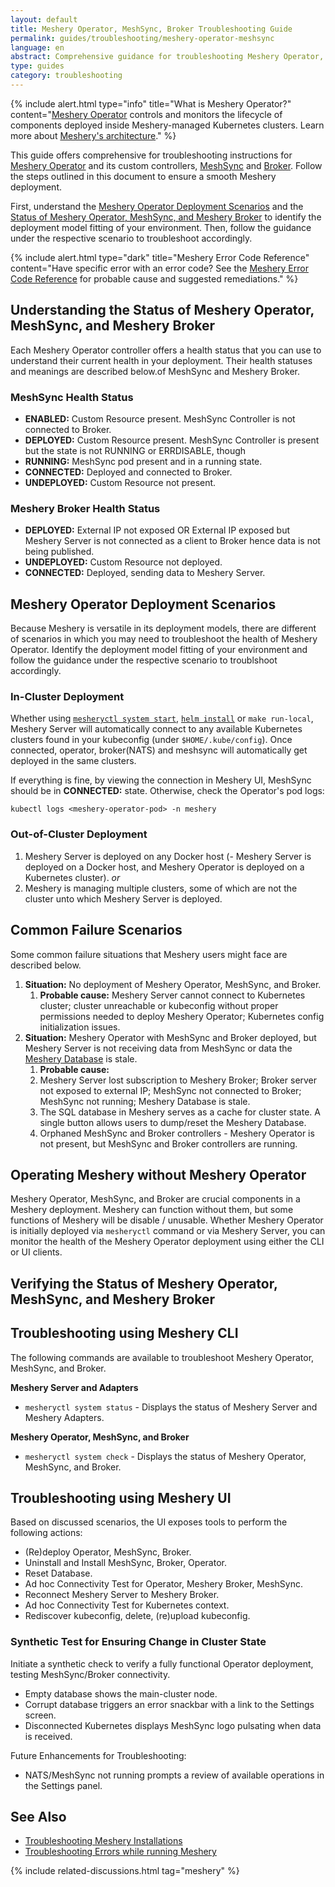 ```yaml
---
layout: default
title: Meshery Operator, MeshSync, Broker Troubleshooting Guide
permalink: guides/troubleshooting/meshery-operator-meshsync
language: en
abstract: Comprehensive guidance for troubleshooting Meshery Operator, MeshSync and Broker deployments under various scenarios.
type: guides
category: troubleshooting
---
```


{% include alert.html type="info" title="What is Meshery Operator?" content="<a href='/concepts/architecture/operator'>Meshery Operator</a> controls and monitors the lifecycle of components deployed inside Meshery-managed Kubernetes clusters. Learn more about <a href='/concepts'>Meshery's architecture</a>." %}

This guide offers comprehensive for troubleshooting instructions for [Meshery Operator]({{site.baseurl}}/concepts/architecture/operator) and its custom controllers, [MeshSync]({{site.baseurl}}/concepts/architecture/meshsync) and [Broker]({{site.baseurl}}/concepts/architecture/broker). Follow the steps outlined in this document to ensure a smooth Meshery deployment.

First, understand the [Meshery Operator Deployment Scenarios](#meshery-operator-deployment-scenarios) and the [Status of Meshery Operator, MeshSync, and Meshery Broker](#understanding-the-status-of-meshery-operator-meshsync-and-meshery-broker) to identify the deployment model fitting of your environment. Then, follow the guidance under the respective scenario to troubleshoot accordingly.

{% include alert.html type="dark" title="Meshery Error Code Reference" content="Have specific error with an error code? See the <a href='/reference/error-codes'>Meshery Error Code Reference</a> for probable cause and suggested remediations." %}

## Understanding the Status of Meshery Operator, MeshSync, and Meshery Broker

Each Meshery Operator controller offers a health status that you can use to understand their current health in your deployment. Their health statuses and meanings are described below.of MeshSync and Meshery Broker.

### MeshSync Health Status

- **ENABLED:** Custom Resource present. MeshSync Controller is not connected to Broker.
- **DEPLOYED:** Custom Resource present. MeshSync Controller is present but the state is not RUNNING or ERRDISABLE, though
- **RUNNING:** MeshSync pod present and in a running state.
- **CONNECTED:** Deployed and connected to Broker.
- **UNDEPLOYED:** Custom Resource not present.

### Meshery Broker Health Status

- **DEPLOYED:** External IP not exposed OR External IP exposed but Meshery Server is not connected as a client to Broker hence data is not being published.
- **UNDEPLOYED:** Custom Resource not deployed.
- **CONNECTED:** Deployed, sending data to Meshery Server.

## Meshery Operator Deployment Scenarios

Because Meshery is versatile in its deployment models, there are different of scenarios in which you may need to troubleshoot the health of Meshery Operator. Identify the deployment model fitting of your environment and follow the guidance under the respective scenario to troublshoot accordingly.

### In-Cluster Deployment

<!-- Meshery Operator, MeshSync, and Broker are deployed in the same cluster as Meshery Server. This is the default deployment scenario when using `mesheryctl system start` or `make run-local`. -->

Whether using [`mesheryctl system start`]({{site.baseurl}}/installation), [`helm install`]({{site.baseurl}}/installation/kubernetes/helm) or `make run-local`, Meshery Server will automatically connect to any available Kubernetes clusters found in your kubeconfig (under `$HOME/.kube/config`). Once connected, operator, broker(NATS) and meshsync will automatically get deployed in the same clusters.

If everything is fine, by viewing the connection in Meshery UI, MeshSync should be in **CONNECTED:** state. Otherwise, check the Operator's pod logs:

`kubectl logs <meshery-operator-pod> -n meshery`

### Out-of-Cluster Deployment

1. Meshery Server is deployed on any Docker host (- Meshery Server is deployed on a Docker host, and Meshery Operator is deployed on a Kubernetes cluster).
   _or_
2. Meshery is managing multiple clusters, some of which are not the cluster unto which Meshery Server is deployed.

## Common Failure Scenarios

Some common failure situations that Meshery users might face are described below.

1. **Situation:** No deployment of Meshery Operator, MeshSync, and Broker.
   1. **Probable cause:** Meshery Server cannot connect to Kubernetes cluster; cluster unreachable or kubeconfig without proper permissions needed to deploy Meshery Operator; Kubernetes config initialization issues.
1. **Situation:** Meshery Operator with MeshSync and Broker deployed, but Meshery Server is not receiving data from MeshSync or data the [Meshery Database]({{site.baseurl}}/concepts/architecture/database) is stale.
   1. **Probable cause:**
   2. Meshery Server lost subscription to Meshery Broker; Broker server not exposed to external IP; MeshSync not connected to Broker; MeshSync not running; Meshery Database is stale.
   3. The SQL database in Meshery serves as a cache for cluster state. A single button allows users to dump/reset the Meshery Database.
   4. Orphaned MeshSync and Broker controllers - Meshery Operator is not present, but MeshSync and Broker controllers are running.

## Operating Meshery without Meshery Operator

Meshery Operator, MeshSync, and Broker are crucial components in a Meshery deployment. Meshery can function without them, but some functions of Meshery will be disable / unusable. Whether Meshery Operator is initially deployed via `mesheryctl` command or via Meshery Server, you can monitor the health of the Meshery Operator deployment using either the CLI or UI clients.

## Verifying the Status of Meshery Operator, MeshSync, and Meshery Broker

## Troubleshooting using Meshery CLI

The following commands are available to troubleshoot Meshery Operator, MeshSync, and Broker.

**Meshery Server and Adapters**

- `mesheryctl system status` - Displays the status of Meshery Server and Meshery Adapters.

**Meshery Operator, MeshSync, and Broker**

- `mesheryctl system check` - Displays the status of Meshery Operator, MeshSync, and Broker.

## Troubleshooting using Meshery UI

Based on discussed scenarios, the UI exposes tools to perform the following actions:

- (Re)deploy Operator, MeshSync, Broker.
- Uninstall and Install MeshSync, Broker, Operator.
- Reset Database.
- Ad hoc Connectivity Test for Operator, Meshery Broker, MeshSync.
- Reconnect Meshery Server to Meshery Broker.
- Ad hoc Connectivity Test for Kubernetes context.
- Rediscover kubeconfig, delete, (re)upload kubeconfig.

### Synthetic Test for Ensuring Change in Cluster State

Initiate a synthetic check to verify a fully functional Operator deployment, testing MeshSync/Broker connectivity.

- Empty database shows the main-cluster node.
- Corrupt database triggers an error snackbar with a link to the Settings screen.
- Disconnected Kubernetes displays MeshSync logo pulsating when data is received.

<div class="section">
Future Enhancements for Troubleshooting:

- NATS/MeshSync not running prompts a review of available operations in the Settings panel.

</div>

## See Also

- [Troubleshooting Meshery Installations](/guides/troubleshooting/installation)
- [Troubleshooting Errors while running Meshery](guides/troubleshooting/meshery-server)

{% include related-discussions.html tag="meshery" %}
